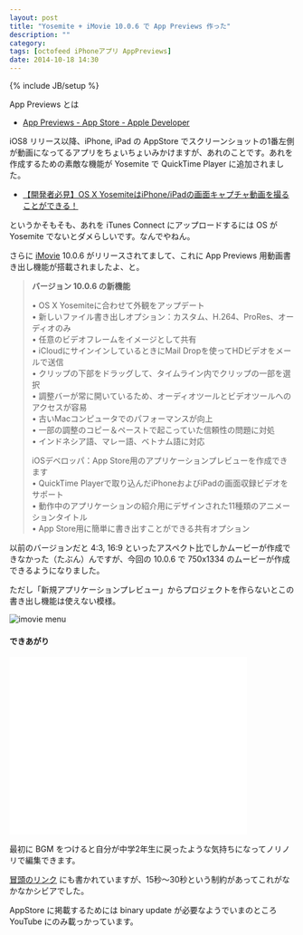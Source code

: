 ```yaml
---
layout: post
title: "Yosemite + iMovie 10.0.6 で App Previews 作った"
description: ""
category: 
tags: [octofeed iPhoneアプリ AppPreviews]
date: 2014-10-18 14:30
---
```

{% include JB/setup %}

App Previews とは

+ [App Previews - App Store - Apple Developer](https://developer.apple.com/app-store/app-previews/)

iOS8 リリース以降、iPhone, iPad の AppStore でスクリーンショットの1番左側が動画になってるアプリをちょいちょいみかけますが、あれのことです。あれを作成するための素敵な機能が Yosemite で QuickTime Player に追加されました。

+ [【開発者必見】OS X YosemiteはiPhone/iPadの画面キャプチャ動画を撮ることができる！](http://wayohoo.com/mac/beginners/os-x-yosemite-is-possible-to-take-a-screen-capture-video-of-iphone-and-ipad.html)


というかそもそも、あれを iTunes Connect にアップロードするには OS が Yosemite でないとダメらしいです。なんでやねん。


さらに [iMovie](https://itunes.apple.com/jp/app/imovie/id408981434) 10.0.6 がリリースされてまして、これに App Previews 用動画書き出し機能が搭載されましたよ、と。


> **バージョン 10.0.6 の新機能**
> 
> • OS X Yosemiteに合わせて外観をアップデート  
> • 新しいファイル書き出しオプション：カスタム、H.264、ProRes、オーディオのみ  
> • 任意のビデオフレームをイメージとして共有  
> • iCloudにサインインしているときにMail Dropを使ってHDビデオをメールで送信  
> • クリップの下部をドラッグして、タイムライン内でクリップの一部を選択  
> • 調整バーが常に開いているため、オーディオツールとビデオツールへのアクセスが容易  
> • 古いMacコンピュータでのパフォーマンスが向上  
> • 一部の調整のコピー＆ペーストで起こっていた信頼性の問題に対処  
> • インドネシア語、マレー語、ベトナム語に対応  
> 
> iOSデベロッパ：App Store用のアプリケーションプレビューを作成できます  
> • QuickTime Playerで取り込んだiPhoneおよびiPadの画面収録ビデオをサポート  
> • 動作中のアプリケーションの紹介用にデザインされた11種類のアニメーションタイトル  
> • App Store用に簡単に書き出すことができる共有オプション 

以前のバージョンだと 4:3, 16:9 といったアスペクト比でしかムービーが作成できなかった（たぶん）んですが、今回の 10.0.6 で 750x1334 のムービーが作成できるようになりました。

ただし「新規アプリケーションプレビュー」からプロジェクトを作らないとこの書き出し機能は使えない模様。

![imovie menu]({{site.url}}/assets/entry/2014-10-18-imovie-menu.png)


#### できあがり

<iframe width="420" height="315" src="//www.youtube.com/embed/Z_myYbtF7xo" frameborder="0" allowfullscreen></iframe>

最初に BGM をつけると自分が中学2年生に戻ったような気持ちになってノリノリで編集できます。

[冒頭のリンク](https://developer.apple.com/app-store/app-previews/) にも書かれていますが、15秒〜30秒という制約があってこれがなかなかシビアでした。

AppStore に掲載するためには binary update が必要なようでいまのところ YouTube にのみ載っかっています。
